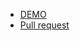 - [DEMO](https://irakalmykova.github.io/react_redux-pagination/)
- [Pull request](https://github.com/IraKalmykova/react_redux-pagination/pull/1)
